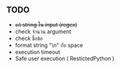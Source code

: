 ## TODO
- ~~แก้ string ใน input (regex)~~
- check จำนวน argument
- check ชื่อข้อ
- format string "\n" กับ ​space
- execution timeout
- Safe user execution ( RestictedPython )